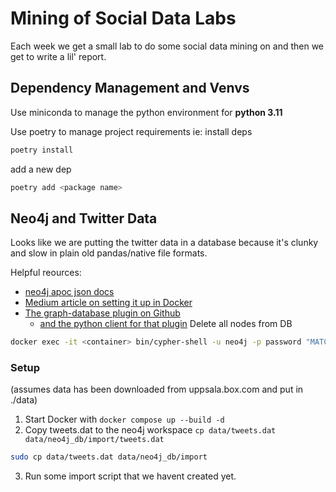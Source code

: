 # Mining of Social Data Labs

Each week we get a small lab to do some social data mining on and then we get to write a lil' report.


## Dependency Management and Venvs
Use miniconda to manage the python environment for __python 3.11__

Use poetry to manage project requirements ie:
install deps
```bash
poetry install
```
add a new dep
```bash
poetry add <package name>
```

## Neo4j and Twitter Data
Looks like we are putting the twitter data in a database because it's clunky and slow in plain old pandas/native file formats.

Helpful reources:
- [neo4j apoc json docs](https://neo4j.com/docs/apoc/current/overview/apoc.load/apoc.load.json/)
- [Medium article on setting it up in Docker](https://medium.com/@matthewghannoum/simple-graph-database-setup-with-neo4j-and-docker-compose-061253593b5a)
- [The graph-database plugin on Github](https://github.com/neo4j/graph-data-science)
    - [and the python client for that plugin](https://github.com/neo4j/graph-data-science-client)
Delete all nodes from DB
```bash
docker exec -it <container> bin/cypher-shell -u neo4j -p password "MATCH (n) DETACH DELETE n"
```

### Setup
(assumes data has been downloaded from uppsala.box.com and put in ./data)
1. Start Docker with `docker compose up --build -d`
2. Copy tweets.dat to the neo4j workspace `cp data/tweets.dat data/neo4j_db/import/tweets.dat`
```bash
sudo cp data/tweets.dat data/neo4j_db/import
```
3. Run some import script that we havent created yet.
